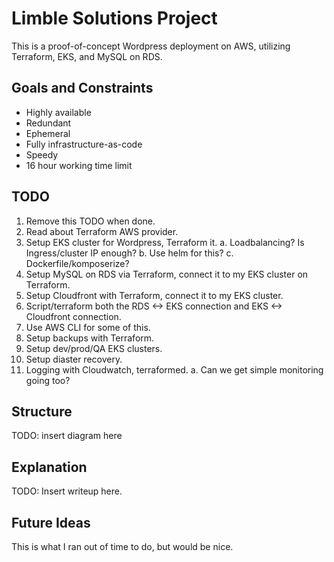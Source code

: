 # Limble Solutions Project

This is a proof-of-concept Wordpress deployment on AWS, utilizing Terraform, EKS, and MySQL on RDS.

## Goals and Constraints

* Highly available
* Redundant
* Ephemeral
* Fully infrastructure-as-code
* Speedy
* 16 hour working time limit

## TODO

1. Remove this TODO when done.
2. Read about Terraform AWS provider.
3. Setup EKS cluster for Wordpress, Terraform it.
a. Loadbalancing? Is Ingress/cluster IP enough?
b. Use helm for this?
c. Dockerfile/komposerize?
4. Setup MySQL on RDS via Terraform, connect it to my EKS cluster on Terraform.
5. Setup Cloudfront with Terraform, connect it to my EKS cluster.
6. Script/terraform both the RDS <-> EKS connection and EKS <-> Cloudfront connection.
7. Use AWS CLI for some of this.
8. Setup backups with Terraform.
9. Setup dev/prod/QA EKS clusters.
10. Setup diaster recovery.
11. Logging with Cloudwatch, terraformed.
a. Can we get simple monitoring going too?

## Structure

TODO: insert diagram here

## Explanation

TODO: Insert writeup here.

## Future Ideas

This is what I ran out of time to do, but would be nice.
